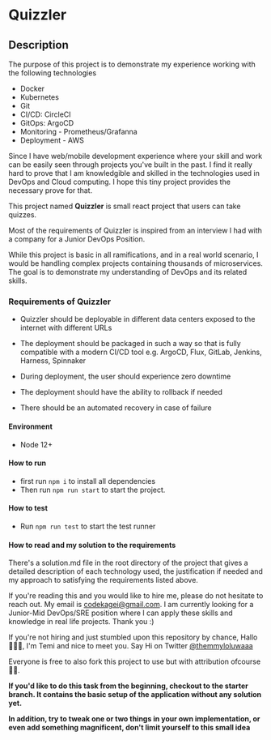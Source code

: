 # Quizzler

## Description

The purpose of this project is to demonstrate my experience working with the following technologies

- Docker
- Kubernetes
- Git
- CI/CD: CircleCI
- GitOps: ArgoCD
- Monitoring - Prometheus/Grafanna
- Deployment - AWS

Since I have web/mobile development experience where your skill and work can be easily seen through projects you've built in the past. I find it really hard to prove that I am knowledgible and skilled in the technologies used in DevOps and Cloud computing. I hope this tiny project provides the necessary prove for that.

This project named **Quizzler** is small react project that users can take quizzes.

Most of the requirements of Quizzler is inspired from an interview I had with a company for a Junior DevOps Position.

While this project is basic in all ramifications, and in a real world scenario, I would be handling complex projects containing thousands of microservices. The goal is to demonstrate my understanding of DevOps and its related skills.

### Requirements of Quizzler

- Quizzler should be deployable in different data centers exposed to the internet with different URLs

- The deployment should be packaged in such a way so that is fully compatible with a modern CI/CD tool e.g. ArgoCD, Flux, GitLab, Jenkins, Harness, Spinnaker

- During deployment, the user should experience zero downtime

- The deployment should have the ability to rollback if needed

- There should be an automated recovery in case of failure

#### Environment

- Node 12+

#### How to run

- first run `npm i` to install all dependencies
- Then run `npm run start` to start the project.

#### How to test

- Run `npm run test` to start the test runner

#### How to read and my solution to the requirements

There's a solution.md file in the root directory of the project that gives a detailed description of each technology used, the justification if needed and my approach to satisfying the requirements listed above.

If you're reading this and you would like to hire me, please do not hesitate to reach out. My email is [codekagei@gmail.com](mailto:codekagei@gmail.com). I am currently looking for a Junior-Mid DevOps/SRE position where I can apply these skills and knowledge in real life projects. Thank you :)

If you're not hiring and just stumbled upon this repository by chance, Hallo 🤩🤩🤩, I'm Temi and nice to meet you. Say Hi on Twitter [@themmyloluwaaa](http://twitter.com/themmyloluwaaa)

Everyone is free to also fork this project to use but with attribution ofcourse 🥰🥰.

**If you'd like to do this task from the beginning, checkout to the starter branch. It contains the basic setup of the application without any solution yet.**

**In addition, try to tweak one or two things in your own implementation, or even add something magnificent, don't limit yourself to this small idea**
